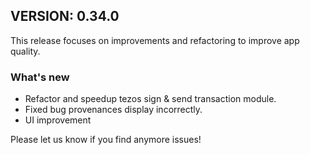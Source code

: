 ## VERSION: 0.34.0

This release focuses on improvements and refactoring to improve app quality. 

### What's new
- Refactor and speedup tezos sign & send transaction module.
- Fixed bug provenances display incorrectly.
- UI improvement

Please let us know if you find anymore issues!
